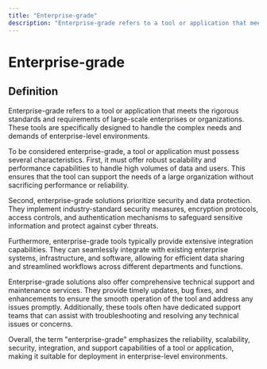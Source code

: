 ```yaml
---
title: "Enterprise-grade"
description: "Enterprise-grade refers to a tool or application that meets the rigorous standards and requirements of large-scale enterprises or organizations. These tools are specifically designed to handle the complex needs and demands of enterprise-level environments."
---
```


# Enterprise-grade

## Definition

Enterprise-grade refers to a tool or application that meets the rigorous standards and requirements of large-scale enterprises or organizations. These tools are specifically designed to handle the complex needs and demands of enterprise-level environments. 

To be considered enterprise-grade, a tool or application must possess several characteristics. First, it must offer robust scalability and performance capabilities to handle high volumes of data and users. This ensures that the tool can support the needs of a large organization without sacrificing performance or reliability.

Second, enterprise-grade solutions prioritize security and data protection. They implement industry-standard security measures, encryption protocols, access controls, and authentication mechanisms to safeguard sensitive information and protect against cyber threats.

Furthermore, enterprise-grade tools typically provide extensive integration capabilities. They can seamlessly integrate with existing enterprise systems, infrastructure, and software, allowing for efficient data sharing and streamlined workflows across different departments and functions.

Enterprise-grade solutions also offer comprehensive technical support and maintenance services. They provide timely updates, bug fixes, and enhancements to ensure the smooth operation of the tool and address any issues promptly. Additionally, these tools often have dedicated support teams that can assist with troubleshooting and resolving any technical issues or concerns.

Overall, the term "enterprise-grade" emphasizes the reliability, scalability, security, integration, and support capabilities of a tool or application, making it suitable for deployment in enterprise-level environments.

